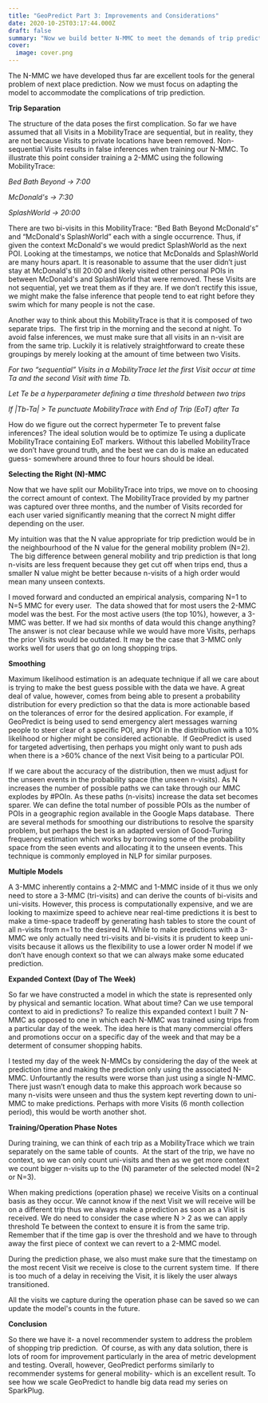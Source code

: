 ```yaml
---
title: "GeoPredict Part 3: Improvements and Considerations"
date: 2020-10-25T03:17:44.000Z
draft: false
summary: "Now we build better N-MMC to meet the demands of trip prediction."
cover:
  image: cover.png
---
```




The N-MMC we have developed thus far are excellent tools for the general problem of next place prediction. Now we must focus on adapting the model to accommodate the complications of trip prediction.

**Trip Separation**

The structure of the data poses the first complication. So far we have assumed that all Visits in a MobilityTrace are sequential, but in reality, they are not because Visits to private locations have been removed. Non-sequential Visits results in false inferences when training our N-MMC. To illustrate this point consider training a 2-MMC using the following MobilityTrace:

_Bed Bath Beyond -> 7:00_

_McDonald's -> 7:30_

_SplashWorld -> 20:00_

There are two bi-visits in this MobilityTrace: “Bed Bath Beyond McDonald's” and “McDonald's SplashWorld” each with a single occurrence. Thus, if given the context McDonald's we would predict SplashWorld as the next POI. Looking at the timestamps, we notice that McDonalds and SplashWorld are many hours apart. It is reasonable to assume that the user didn’t just stay at McDonald's till 20:00 and likely visited other personal POIs in between McDonald's and SplashWorld that were removed. These Visits are not sequential, yet we treat them as if they are. If we don’t rectify this issue, we might make the false inference that people tend to eat right before they swim which for many people is not the case.

Another way to think about this MobilityTrace is that it is composed of two separate trips.  The first trip in the morning and the second at night. To avoid false inferences, we must make sure that all visits in an n-visit are from the same trip. Luckily it is relatively straightforward to create these groupings by merely looking at the amount of time between two Visits.

_For two “sequential” Visits in a MobilityTrace let the first Visit occur at time Ta and the second Visit with time Tb._

_Let Te be a hyperparameter defining a time threshold between two trips_

_If |Tb\-Ta| > Te punctuate MobilityTrace with End of Trip (EoT) after Ta_

How do we figure out the correct hypermeter Te to prevent false inferences? The ideal solution would be to optimize Te using a duplicate MobilityTrace containing EoT markers. Without this labelled MobilityTrace we don’t have ground truth, and the best we can do is make an educated guess- somewhere around three to four hours should be ideal.

**Selecting the Right (N)-MMC**

Now that we have split our MobilityTrace into trips, we move on to choosing the correct amount of context. The MobilityTrace provided by my partner was captured over three months, and the number of Visits recorded for each user varied significantly meaning that the correct N might differ depending on the user.

My intuition was that the N value appropriate for trip prediction would be in the neighbourhood of the N value for the general mobility problem (N=2).  The big difference between general mobility and trip prediction is that long n-visits are less frequent because they get cut off when trips end, thus a smaller N value might be better because n-visits of a high order would mean many unseen contexts.

I moved forward and conducted an empirical analysis, comparing N=1 to N=5 MMC for every user.  The data showed that for most users the 2-MMC model was the best. For the most active users (the top 10%), however, a 3-MMC was better. If we had six months of data would this change anything? The answer is not clear because while we would have more Visits, perhaps the prior Visits would be outdated. It may be the case that 3-MMC only works well for users that go on long shopping trips.

**Smoothing**

Maximum likelihood estimation is an adequate technique if all we care about is trying to make the best guess possible with the data we have. A great deal of value, however, comes from being able to present a probability distribution for every prediction so that the data is more actionable based on the tolerances of error for the desired application. For example, if GeoPredict is being used to send emergency alert messages warning people to steer clear of a specific POI, any POI in the distribution with a 10% likelihood or higher might be considered actionable.  If GeoPredict is used for targeted advertising, then perhaps you might only want to push ads when there is a >60% chance of the next Visit being to a particular POI.

If we care about the accuracy of the distribution, then we must adjust for the unseen events in the probability space (the unseen n-visits). As N increases the number of possible paths we can take through our MMC explodes by #POIn. As these paths (n-visits) increase the data set becomes sparer. We can define the total number of possible POIs as the number of POIs in a geographic region available in the Google Maps database.  There are several methods for smoothing our distributions to resolve the sparsity problem, but perhaps the best is an adapted version of Good-Turing frequency estimation which works by borrowing some of the probability space from the seen events and allocating it to the unseen events. This technique is commonly employed in NLP for similar purposes.

**Multiple Models**

A 3-MMC inherently contains a 2-MMC and 1-MMC inside of it thus we only need to store a 3-MMC (tri-visits) and can derive the counts of bi-visits and uni-visits. However, this process is computationally expensive, and we are looking to maximize speed to achieve near real-time predictions it is best to make a time-space tradeoff by generating hash tables to store the count of all n-visits from n=1 to the desired N. While to make predictions with a 3-MMC we only actually need tri-visits and bi-visits it is prudent to keep uni-visits because it allows us the flexibility to use a lower order N model if we don’t have enough context so that we can always make some educated prediction.

**Expanded Context (Day of The Week)**

So far we have constructed a model in which the state is represented only by physical and semantic location. What about time? Can we use temporal context to aid in predictions? To realize this expanded context I built 7 N-MMC as opposed to one in which each N-MMC was trained using trips from a particular day of the week. The idea here is that many commercial offers and promotions occur on a specific day of the week and that may be a determent of consumer shopping habits.

I tested my day of the week N-MMCs by considering the day of the week at prediction time and making the prediction only using the associated N-MMC. Unfourtantly the results were worse than just using a single N-MMC. There just wasn’t enough data to make this approach work because so many n-visits were unseen and thus the system kept reverting down to uni-MMC to make predictions. Perhaps with more Visits (6 month collection period), this would be worth another shot.

**Training/Operation Phase Notes**

During training, we can think of each trip as a MobilityTrace which we train separately on the same table of counts.  At the start of the trip, we have no context, so we can only count uni-visits and then as we get more context we count bigger n-visits up to the (N) parameter of the selected model (N=2 or N=3).

When making predictions (operation phase) we receive Visits on a continual basis as they occur. We cannot know if the next Visit we will receive will be on a different trip thus we always make a prediction as soon as a Visit is received. We do need to consider the case where N > 2 as we can apply threshold Te between the context to ensure it is from the same trip. Remember that if the time gap is over the threshold and we have to through away the first piece of context we can revert to a 2-MMC model.

During the prediction phase, we also must make sure that the timestamp on the most recent Visit we receive is close to the current system time.  If there is too much of a delay in receiving the Visit, it is likely the user always transitioned.

All the visits we capture during the operation phase can be saved so we can update the model's counts in the future.

**Conclusion**

So there we have it- a novel recommender system to address the problem of shopping trip prediction.  Of course, as with any data solution, there is lots of room for improvement particularly in the area of metric development and testing. Overall, however, GeoPredict performs similarly to recommender systems for general mobility- which is an excellent result. To see how we scale GeoPredict to handle big data read my series on SparkPlug.
